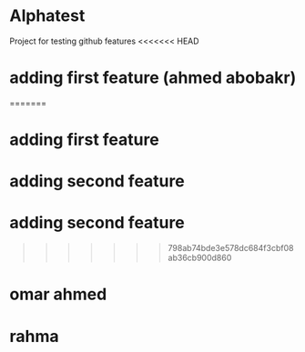 # Alphatest
Project for testing github features
<<<<<<< HEAD
# adding first feature (ahmed abobakr)

=======

# adding first feature 

# adding second feature 

# adding second feature 
>>>>>>> 798ab74bde3e578dc684f3cbf08ab36cb900d860


# omar ahmed
# rahma